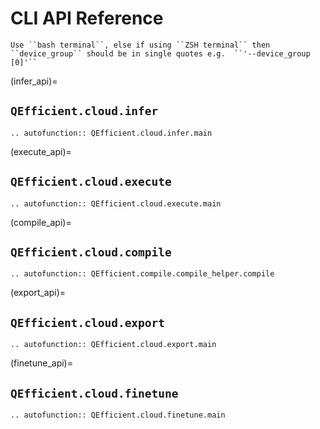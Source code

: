 # CLI API Reference

```{NOTE}
Use ``bash terminal``, else if using ``ZSH terminal`` then ``device_group`` should be in single quotes e.g.  ``'--device_group [0]'``
```

(infer_api)=
## `QEfficient.cloud.infer`
```{eval-rst}
.. autofunction:: QEfficient.cloud.infer.main
```

(execute_api)=
## `QEfficient.cloud.execute`
```{eval-rst}
.. autofunction:: QEfficient.cloud.execute.main
```

(compile_api)=
## `QEfficient.cloud.compile`
```{eval-rst}
.. autofunction:: QEfficient.compile.compile_helper.compile
```

(export_api)=
## `QEfficient.cloud.export`
```{eval-rst}
.. autofunction:: QEfficient.cloud.export.main
```

(finetune_api)=
## `QEfficient.cloud.finetune`
```{eval-rst}
.. autofunction:: QEfficient.cloud.finetune.main
```